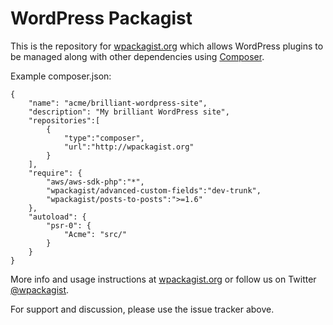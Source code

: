 WordPress Packagist
===

This is the repository for [wpackagist.org](http://wpackagist.org) which allows WordPress plugins to be
managed along with other dependencies using [Composer](http://getcomposer.org).

Example composer.json:

	{
	    "name": "acme/brilliant-wordpress-site",
	    "description": "My brilliant WordPress site",
	    "repositories":[
	        {
	            "type":"composer",
	            "url":"http://wpackagist.org"
	        }
	    ],
	    "require": {
	        "aws/aws-sdk-php":"*",
	        "wpackagist/advanced-custom-fields":"dev-trunk",
	        "wpackagist/posts-to-posts":">=1.6"
	    },
	    "autoload": {
	        "psr-0": {
	            "Acme": "src/"
	        }
	    }
	}

More info and usage instructions at [wpackagist.org](http://wpackagist.org) or follow us on
Twitter [@wpackagist](https://twitter.com/wpackagist).

For support and discussion, please use the issue tracker above.
